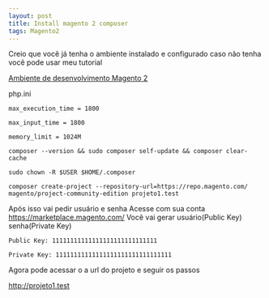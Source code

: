 ```yaml
---
layout: post
title: Install magento 2 composer
tags: Magento2
---
```

Creio que você já tenha o ambiente instalado e configurado caso não tenha você pode usar meu tutorial

[Ambiente de desenvolvimento Magento 2](https://jonatanmachado.tk/install-ambiente-desenvolvimento-magento-2-ubuntu-19/)

php.ini

`max_execution_time = 1800 `

`max_input_time = 1800 `

`memory_limit = 1024M`



```
composer --version && sudo composer self-update && composer clear-cache
```

```
sudo chown -R $USER $HOME/.composer
```

```
composer create-project --repository-url=https://repo.magento.com/ magento/project-community-edition projeto1.test
```

Após isso vai pedir usuário e senha Acesse com sua conta https://marketplace.magento.com/
Você vai gerar usuário(Public Key) senha(Private Key)

```
Public Key: 11111111111111111111111111111

Private Key: 11111111111111111111111111111111
```

Agora pode acessar o a url do projeto e seguir os passos

http://projeto1.test